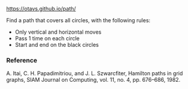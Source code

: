 https://otavs.github.io/path/

Find a path that covers all circles, with the following rules:
- Only vertical and horizontal moves
- Pass 1 time on each circle
- Start and end on the black circles

### Reference
A. Itai, C. H. Papadimitriou, and J. L. Szwarcfiter, Hamilton paths in grid graphs, SIAM Journal on Computing, vol. 11, no. 4, pp. 676–686, 1982.
